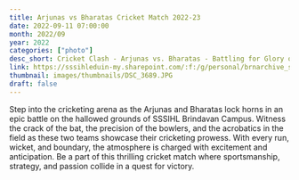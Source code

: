 ```yaml
---
title: Arjunas vs Bharatas Cricket Match 2022-23
date: 2022-09-11 07:00:00
month: 2022/09
year: 2022
categories: ["photo"]
desc_short: Cricket Clash - Arjunas vs. Bharatas - Battling for Glory on the Cricket Pitch at SSSIHL Brindavan Campus
link: https://sssihleduin-my.sharepoint.com/:f:/g/personal/brnarchive_sssihl_edu_in/EtCis-aRl1BBuv0xqZgX-foBo4sLEqucXQWDMfHzzxdVJA?e=SHIRoU
thumbnail: images/thumbnails/DSC_3689.JPG
draft: false
---
```


Step into the cricketing arena as the Arjunas and Bharatas lock horns in an epic battle on the hallowed grounds of SSSIHL Brindavan Campus. Witness the crack of the bat, the precision of the bowlers, and the acrobatics in the field as these two teams showcase their cricketing prowess. With every run, wicket, and boundary, the atmosphere is charged with excitement and anticipation. Be a part of this thrilling cricket match where sportsmanship, strategy, and passion collide in a quest for victory.
